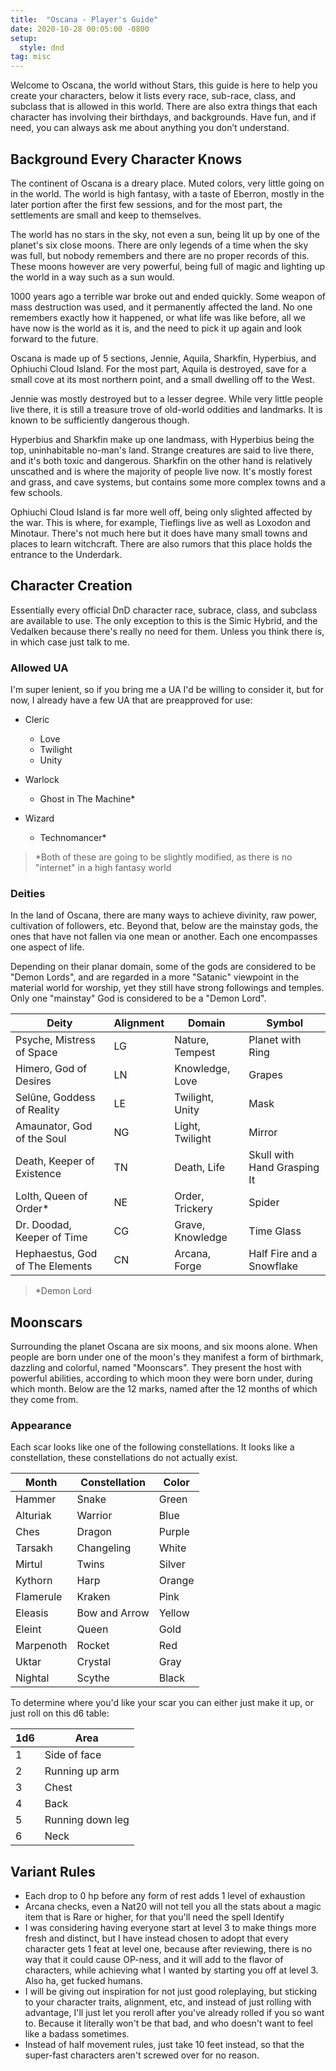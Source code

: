 ```yaml
---
title:  "Oscana - Player's Guide"
date: 2020-10-28 00:05:00 -0800
setup:
  style: dnd
tag: misc
---
```


Welcome to Oscana, the world without Stars, this guide is here to help you create your characters, below it lists every race, sub-race, class, and subclass that is allowed in this world. There are also extra things that each character has involving their birthdays, and backgrounds. Have fun, and if need, you can always ask me about anything you don’t understand.

## Background Every Character Knows

The continent of Oscana is a dreary place. Muted colors, very little going on in the world. The world is high fantasy, with a taste of Eberron, mostly in the later portion after the first few sessions, and for the most part, the settlements are small and keep to themselves.

The world has no stars in the sky, not even a sun, being lit up by one of the planet's six close moons. There are only legends of a time when the sky was full, but nobody remembers and there are no proper records of this. These moons however are very powerful, being full of magic and lighting up the world in a way such as a sun would.

1000 years ago a terrible war broke out and ended quickly. Some weapon of mass destruction was used, and it permanently affected the land. No one remembers exactly how it happened, or what life was like before, all we have now is the world as it is, and the need to pick it up again and look forward to the future.

Oscana is made up of 5 sections, Jennie, Aquila, Sharkfin, Hyperbius, and Ophiuchi Cloud Island. For the most part, Aquila is destroyed, save for a small cove at its most northern point, and a small dwelling off to the West.

Jennie was mostly destroyed but to a lesser degree. While very little people live there, it is still a treasure trove of old-world oddities and landmarks. It is known to be sufficiently dangerous though.

Hyperbius and Sharkfin make up one landmass, with Hyperbius being the top, uninhabitable no-man's land. Strange creatures are said to live there, and it's both toxic and dangerous. Sharkfin on the other hand is relatively unscathed and is where the majority of people live now. It's mostly forest and grass, and cave systems, but contains some more complex towns and a few schools.

Ophiuchi Cloud Island is far more well off, being only slighted affected by the war. This is where, for example, Tieflings live as well as Loxodon and Minotaur. There's not much here but it does have many small towns and places to learn witchcraft. There are also rumors that this place holds the entrance to the Underdark.

## Character Creation

Essentially every official DnD character race, subrace, class, and subclass are available to use. The only exception to this is the Simic Hybrid, and the Vedalken because there's really no need for them. Unless you think there is, in which case just talk to me.

### Allowed UA

I'm super lenient, so if you bring me a UA I'd be willing to consider it, but for now, I already have a few UA that are preapproved for use:

- Cleric

  - Love
  - Twilight
  - Unity

- Warlock

  - Ghost in The Machine*

- Wizard

  - Technomancer*

> *Both of these are going to be slightly modified, as there is no "internet" in a high fantasy world

### Deities

In the land of Oscana, there are many ways to achieve divinity, raw power, cultivation of followers, etc. Beyond that, below are the mainstay gods, the ones that have not fallen via one mean or another. Each one encompasses one aspect of life.

Depending on their planar domain, some of the gods are considered to be "Demon Lords", and are regarded in a more "Satanic" viewpoint in the material world for worship, yet they still have strong followings and temples. Only one "mainstay" God is considered to be a "Demon Lord".

| Deity                           | Alignment | Domain           | Symbol                      |
| ------------------------------- | --------- | ---------------- | --------------------------- |
| Psyche, Mistress of Space       | LG        | Nature, Tempest  | Planet with Ring            |
| Himero, God of Desires          | LN        | Knowledge, Love  | Grapes                      |
| Selûne, Goddess of Reality      | LE        | Twilight, Unity  | Mask                        |
| Amaunator, God of the Soul      | NG        | Light, Twilight  | Mirror                      |
| Death, Keeper of Existence      | TN        | Death, Life      | Skull with Hand Grasping It |
| Lolth, Queen of Order*          | NE        | Order, Trickery  | Spider                      |
| Dr. Doodad, Keeper of Time      | CG        | Grave, Knowledge | Time Glass                  |
| Hephaestus, God of The Elements | CN        | Arcana, Forge    | Half Fire and a Snowflake   |

> *Demon Lord

## Moonscars

Surrounding the planet Oscana are six moons, and six moons alone. When people are born under one of the moon's they manifest a form of birthmark, dazzling and colorful, named "Moonscars". They present the host with powerful abilities, according to which moon they were born under, during which month. Below are the 12 marks, named after the 12 months of which they come from.

### Appearance

Each scar looks like one of the following constellations. It looks like a constellation, these constellations do not actually exist.

| Month     | Constellation | Color  |
| --------- | ------------- | ------ |
| Hammer    | Snake         | Green  |
| Alturiak  | Warrior       | Blue   |
| Ches      | Dragon        | Purple |
| Tarsakh   | Changeling    | White  |
| Mirtul    | Twins         | Silver |
| Kythorn   | Harp          | Orange |
| Flamerule | Kraken        | Pink   |
| Eleasis   | Bow and Arrow | Yellow |
| Eleint    | Queen         | Gold   |
| Marpenoth | Rocket        | Red    |
| Uktar     | Crystal       | Gray   |
| Nightal   | Scythe        | Black  |

To determine where you'd like your scar you can either just make it up, or just roll on this d6 table:

| 1d6  | Area             |
| ---- | ---------------- |
| 1    | Side of face     |
| 2    | Running up arm   |
| 3    | Chest            |
| 4    | Back             |
| 5    | Running down leg |
| 6    | Neck             |

## Variant Rules

- Each drop to 0 hp before any form of rest adds 1 level of exhaustion
- Arcana checks, even a Nat20 will not tell you all the stats about a magic item that is Rare or higher, for that you'll need the spell Identify
- I was considering having everyone start at level 3 to make things more fresh and distinct, but I have instead chosen to adopt that every character gets 1 feat at level one, because after reviewing, there is no way that it could cause OP-ness, and it will add to the flavor of characters, while achieving what I wanted by starting you off at level 3. Also ha, get fucked humans.
- I will be giving out inspiration for not just good roleplaying, but sticking to your character traits, alignment, etc, and instead of just rolling with advantage, I'll just let you reroll after you've already rolled if you so want to. Because it literally won't be that bad, and who doesn't want to feel like a badass sometimes.
- Instead of half movement rules, just take 10 feet instead, so that the super-fast characters aren't screwed over for no reason.
